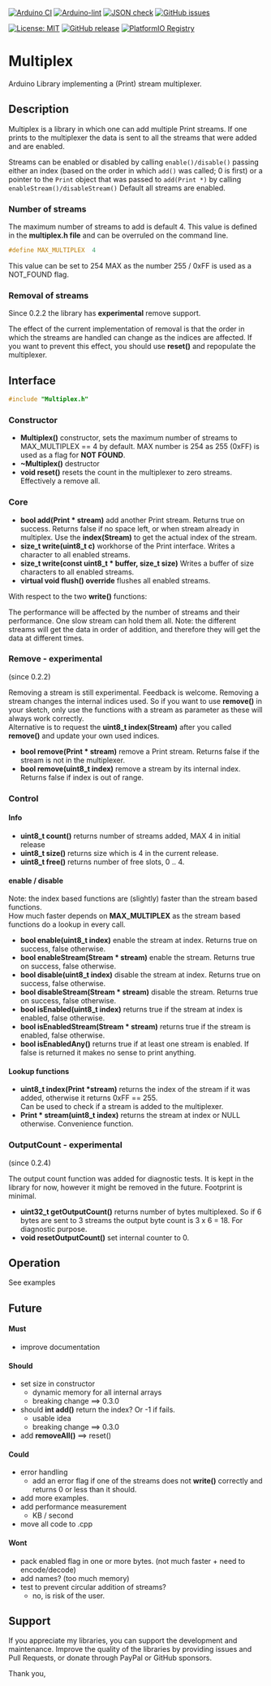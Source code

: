 
[![Arduino CI](https://github.com/RobTillaart/Multiplex/workflows/Arduino%20CI/badge.svg)](https://github.com/marketplace/actions/arduino_ci)
[![Arduino-lint](https://github.com/RobTillaart/Multiplex/actions/workflows/arduino-lint.yml/badge.svg)](https://github.com/RobTillaart/Multiplex/actions/workflows/arduino-lint.yml)
[![JSON check](https://github.com/RobTillaart/Multiplex/actions/workflows/jsoncheck.yml/badge.svg)](https://github.com/RobTillaart/Multiplex/actions/workflows/jsoncheck.yml)
[![GitHub issues](https://img.shields.io/github/issues/RobTillaart/Multiplex.svg)](https://github.com/RobTillaart/Multiplex/issues)

[![License: MIT](https://img.shields.io/badge/license-MIT-green.svg)](https://github.com/RobTillaart/Multiplex/blob/master/LICENSE)
[![GitHub release](https://img.shields.io/github/release/RobTillaart/Multiplex.svg?maxAge=3600)](https://github.com/RobTillaart/Multiplex/releases)
[![PlatformIO Registry](https://badges.registry.platformio.org/packages/robtillaart/library/Multiplex.svg)](https://registry.platformio.org/libraries/robtillaart/Multiplex)


# Multiplex

Arduino Library implementing a (Print) stream multiplexer.


## Description

Multiplex is a library in which one can add multiple Print streams.
If one prints to the multiplexer the data is sent to all the streams that were added and are enabled.

Streams can be enabled or disabled by calling `enable()/disable()` passing either an index (based on the order 
in which `add()` was called; 0 is first) or a pointer to the `Print` 
object that was passed to `add(Print *)` by calling `enableStream()/disableStream()`
Default all streams are enabled.



### Number of streams

The maximum number of streams to add is default 4. 
This value is defined in the **multiplex.h file** and can be overruled on the command line. 

```cpp
#define MAX_MULTIPLEX  4
```

This value can be set to 254 MAX as the number 255 / 0xFF is used as a NOT_FOUND flag.


### Removal of streams

Since 0.2.2 the library has **experimental** remove support.

The effect of the current implementation of removal is that the order in which the streams are handled
can change as the indices are affected. 
If you want to prevent this effect, you should use **reset()** and repopulate the multiplexer.


## Interface

```cpp
#include "Multiplex.h"
```

### Constructor

- **Multiplex()** constructor, 
sets the maximum number of streams to MAX_MULTIPLEX == 4 by default. 
MAX number is 254 as 255 (0xFF) is used as a flag for **NOT FOUND**.
- **~Multiplex()** destructor
- **void reset()** resets the count in the multiplexer to zero streams.
Effectively a remove all.


### Core

- **bool add(Print \* stream)** add another Print stream. 
Returns true on success. 
Returns false if no space left, or when stream already in multiplex.
Use the **index(Stream)** to get the actual index of the stream.
- **size_t write(uint8_t c)** workhorse of the Print interface. 
Writes a character to all enabled streams.
- **size_t write(const uint8_t \* buffer, size_t size)** 
Writes a buffer of size characters to all enabled streams.
- **virtual void flush() override** flushes all enabled streams.

With respect to the two **write()** functions:

The performance will be affected by the number of streams and their performance. 
One slow stream can hold them all.
Note: the different streams will get the data in order of addition,
and therefore they will get the data at different times.


### Remove - experimental

(since 0.2.2)

Removing a stream is still experimental. Feedback is welcome.
Removing a stream changes the internal indices used. 
So if you want to use **remove()** in your sketch,
only use the functions with a stream as parameter as these will always work correctly.  
Alternative is to request the **uint8_t index(Stream)** after you called 
**remove()** and update your own used indices. 

- **bool remove(Print \* stream)** remove a Print stream. 
Returns false if the stream is not in the multiplexer.
- **bool remove(uint8_t index)** remove a stream by its internal index.
Returns false if index is out of range.


### Control

#### Info 

- **uint8_t count()** returns number of streams added, MAX 4 in initial release
- **uint8_t size()** returns size which is 4 in the current release.
- **uint8_t free()** returns number of free slots, 0 .. 4.


#### enable / disable

Note: the index based functions are (slightly) faster than the stream based functions.  
How much faster depends on **MAX_MULTIPLEX** as the stream based functions do a lookup in every call. 
- **bool enable(uint8_t index)** enable the stream at index.
Returns true on success, false otherwise.
- **bool enableStream(Stream \* stream)** enable the stream.
Returns true on success, false otherwise.
- **bool disable(uint8_t index)** disable the stream at index.
Returns true on success, false otherwise.
- **bool disableStream(Stream \* stream)** disable the stream.
Returns true on success, false otherwise.
- **bool isEnabled(uint8_t index)** returns true if the stream at index is enabled,
false otherwise.
- **bool isEnabledStream(Stream \* stream)** returns true if the stream is enabled,
false otherwise.
- **bool isEnabledAny()** returns true if at least one stream is enabled. 
If false is returned it makes no sense to print anything.


#### Lookup functions

- **uint8_t index(Print \*stream)** returns the index of the stream if it was added,
otherwise it returns 0xFF == 255.  
Can be used to check if a stream is added to the multiplexer.
- **Print \* stream(uint8_t index)** returns the stream at index or NULL otherwise.
Convenience function.


### OutputCount - experimental

(since 0.2.4)

The output count function was added for diagnostic tests. 
It is kept in the library for now, however it might be removed in the future.
Footprint is minimal.

- **uint32_t getOutputCount()** returns number of bytes multiplexed.
So if 6 bytes are sent to 3 streams the output byte count is 3 x 6 = 18.
For diagnostic purpose.
- **void resetOutputCount()** set internal counter to 0.


## Operation

See examples


## Future

#### Must

- improve documentation

#### Should

- set size in constructor 
  - dynamic memory for all internal arrays
  - breaking change  ==> 0.3.0
- should **int add()** return the index? Or -1 if fails.
  - usable idea
  - breaking change  ==> 0.3.0
- add **removeAll()** ==> reset()

#### Could

- error handling
  - add an error flag if one of the streams does not **write()**
correctly and returns 0 or less than it should.
- add more examples.
- add performance measurement
  - KB / second
- move all code to .cpp

#### Wont

- pack enabled flag in one or more bytes. 
  (not much faster + need to encode/decode)
- add names?
  (too much memory)
- test to prevent circular addition of streams?
  - no, is risk of the user.


## Support

If you appreciate my libraries, you can support the development and maintenance.
Improve the quality of the libraries by providing issues and Pull Requests, or
donate through PayPal or GitHub sponsors.

Thank you,

